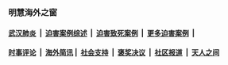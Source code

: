 
### 明慧海外之窗

####  [武汉肺炎](indexes/365.md?t=03160500) &nbsp;|&nbsp;  [迫害案例综述](indexes/328.md?t=03160500) &nbsp;|&nbsp; [迫害致死案例](indexes/277.md?t=03160500)  &nbsp;|&nbsp; [更多迫害案例](indexes/81.md?t=03160500)  &nbsp;|&nbsp; 
####  [时事评论](indexes/19.md?t=03160500) &nbsp;|&nbsp; [海外简讯](indexes/245.md?t=03160500)&nbsp;|&nbsp;  [社会支持](indexes/140.md?t=03160500) &nbsp;|&nbsp; [褒奖决议](indexes/282.md?t=03160500) &nbsp;|&nbsp; [社区报道](indexes/91.md?t=03160500)  &nbsp;|&nbsp; [天人之间](indexes/78.md?t=03160500) 

